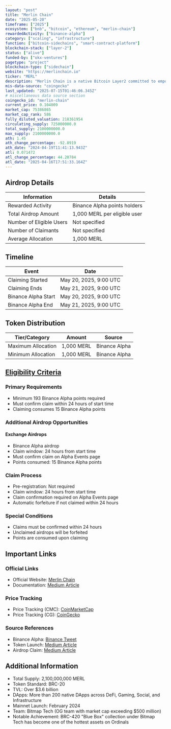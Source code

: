 ```yaml
---
layout: "post"
title: "Merlin Chain"
date: "2025-05-20"
timeframe: ["2025"]
ecosystem: ["bnb", "bitcoin", "ethereum", "merlin-chain"]
rewardedActivity: ["binance-alpha"]
category: ["scaling", "infrastructure"]
function: ["bitcoin-sidechains", "smart-contract-platform"]
blockchain-stack: ["layer-2"]
status: ["alive"]
funded-by: ["okx-ventures"]
pagetype: "project"
blockchain-type: ["sidechain"]
website: "https://merlinchain.io"
ticker: "MERL"
description: "Merlin Chain is a native Bitcoin Layer2 committed to empowering Bitcoin's native assets, protocols, and products on Layer1 through its Layer2 network, integrating ZK-Rollup network, decentralized oracle network, and on-chain BTC fraud proof modules."
mis-data-source: "coingecko"
last_updated: "2025-07-15T01:46:06.345Z"
# miscellaneous data source section
coingecko_id: "merlin-chain"
current_price: 0.104009
market_cap: 75386865
market_cap_rank: 586
fully_diluted_valuation: 218361954
circulating_supply: 725000000.0
total_supply: 2100000000.0
max_supply: 2100000000.0
ath: 1.45
ath_change_percentage: -92.8919
ath_date: "2024-04-19T11:41:13.943Z"
atl: 0.071472
atl_change_percentage: 44.20784
atl_date: "2025-04-16T17:51:33.164Z"
---
```


## Airdrop Details

| Information              | Details                      |
| ------------------------ | ---------------------------- |
| Rewarded Activity        | Binance Alpha points holders |
| Total Airdrop Amount     | 1,000 MERL per eligible user |
| Number of Eligible Users | Not specified                |
| Number of Claimants      | Not specified                |
| Average Allocation       | 1,000 MERL                   |

## Timeline

| Event               | Date                   |
| ------------------- | ---------------------- |
| Claiming Started    | May 20, 2025, 9:00 UTC |
| Claiming Ends       | May 21, 2025, 9:00 UTC |
| Binance Alpha Start | May 20, 2025, 9:00 UTC |
| Binance Alpha End   | May 21, 2025, 9:00 UTC |

## Token Distribution

| Tier/Category      | Amount     | Source        |
| ------------------ | ---------- | ------------- |
| Maximum Allocation | 1,000 MERL | Binance Alpha |
| Minimum Allocation | 1,000 MERL | Binance Alpha |

## [Eligibility Criteria](https://binance.com/en/support/faq/detail/12e7f2e555704f9c8e852d1c1afb032a)

### Primary Requirements

- Minimum 193 Binance Alpha points required
- Must confirm claim within 24 hours of start time
- Claiming consumes 15 Binance Alpha points

### Additional Airdrop Opportunities

#### Exchange Airdrops

- Binance Alpha airdrop
- Claim window: 24 hours from start time
- Must confirm claim on Alpha Events page
- Points consumed: 15 Binance Alpha points

### Claim Process

- Pre-registration: Not required
- Claim window: 24 hours from start time
- Claim confirmation required on Alpha Events page
- Automatic forfeiture if not claimed within 24 hours

### Special Conditions

- Claims must be confirmed within 24 hours
- Unclaimed airdrops will be forfeited
- Points are consumed upon claiming

## Important Links

### Official Links

- Official Website: [Merlin Chain](https://merlinchain.io)
- Documentation: [Medium Article](https://medium.com/@merlinchaincrypto/introducing-merlin-chain-token-merl-376fe43f180d)

### Price Tracking

- Price Tracking (CMC): [CoinMarketCap](https://coinmarketcap.com/currencies/merlin-chain/)
- Price Tracking (CG): [CoinGecko](https://www.coingecko.com/en/coins/merlin-chain)

### Source References

- Binance Alpha: [Binance Tweet](https://x.com/binance/status/1924754627322364113)
- Token Launch: [Medium Article](https://medium.com/@merlinchaincrypto/merlins-seal-the-biggest-fair-launch-of-layer2-5614001b2582)
- Airdrop Claim: [Medium Article](https://medium.com/@merlinchaincrypto/announcement-on-merlins-seal-airdrop-claim-61408e836ca2)

## Additional Information

- Total Supply: 2,100,000,000 MERL
- Token Standard: BRC-20
- TVL: Over $3.6 billion
- DApps: More than 200 native DApps across DeFi, Gaming, Social, and Infrastructure
- Mainnet Launch: February 2024
- Team: Bitmap Tech (OG team with market cap exceeding $500 million)
- Notable Achievement: BRC-420 "Blue Box" collection under Bitmap Tech has become one of the hottest assets on Ordinals